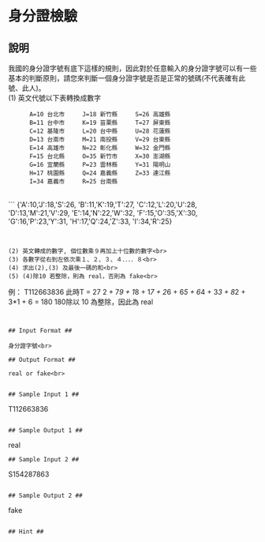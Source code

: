 ﻿# 身分證檢驗 #

## 說明 ##

我國的身分證字號有底下這樣的規則，因此對於任意輸入的身分證字號可以有一些基本的判斷原則，請您來判斷一個身分證字號是否是正常的號碼(不代表確有此號、此人)。<br>
(1) 英文代號以下表轉換成數字<br>

```
      A=10 台北市     J=18 新竹縣     S=26 高雄縣
      B=11 台中市     K=19 苗栗縣     T=27 屏東縣
      C=12 基隆市     L=20 台中縣     U=28 花蓮縣
      D=13 台南市     M=21 南投縣     V=29 台東縣
      E=14 高雄市     N=22 彰化縣     W=32 金門縣
      F=15 台北縣     O=35 新竹市     X=30 澎湖縣
      G=16 宜蘭縣     P=23 雲林縣     Y=31 陽明山
      H=17 桃園縣     Q=24 嘉義縣     Z=33 連江縣
      I=34 嘉義市     R=25 台南縣

```
<br>
```
      {'A':10,'J':18,'S':26,
       'B':11,'K':19,'T':27,
       'C':12,'L':20,'U':28,
       'D':13,'M':21,'V':29,
       'E':14,'N':22,'W':32,
       'F':15,'O':35,'X':30,
       'G':16,'P':23,'Y':31,
       'H':17,'Q':24,'Z':33,
       'I':34,'R':25}

```


(2) 英文轉成的數字, 個位數乘９再加上十位數的數字<br>
(3) 各數字從右到左依次乘１、２、３、４．．．．８<br>
(4) 求出(2),(3) 及最後一碼的和<br>
(5) (4)除10 若整除，則為 real，否則為 fake<br>

```
例： T112663836 
此時T = 27
2 + 7*9 + 1*8 + 1*7 + 2*6 + 6*5 + 6*4 + 3*3 + 8*2 + 3*1 + 6 = 180
180除以 10 為整除，因此為 real 
```


## Input Format ##

身分證字號<br>

## Output Format ##

real or fake<br>


## Sample Input 1 ##
```
T112663836
```

## Sample Output 1 ##
```
real
```
## Sample Input 2 ##
```
S154287863
```

## Sample Output 2 ##
```
fake
```

## Hint ##

```


```
